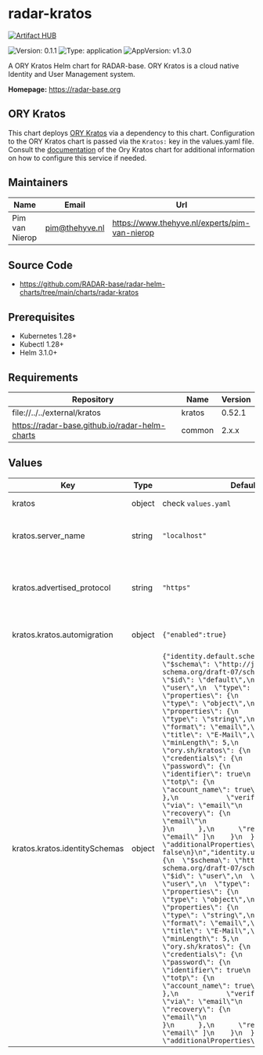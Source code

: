 

# radar-kratos
[![Artifact HUB](https://img.shields.io/endpoint?url=https://artifacthub.io/badge/repository/radar-kratos)](https://artifacthub.io/packages/helm/radar-base/radar-kratos)

![Version: 0.1.1](https://img.shields.io/badge/Version-0.1.1-informational?style=flat-square) ![Type: application](https://img.shields.io/badge/Type-application-informational?style=flat-square) ![AppVersion: v1.3.0](https://img.shields.io/badge/AppVersion-v1.3.0-informational?style=flat-square)

A ORY Kratos Helm chart for RADAR-base. ORY Kratos is a cloud native Identity and User Management system.

**Homepage:** <https://radar-base.org>

## ORY Kratos

This chart deploys [ORY Kratos](https://www.ory.sh/kratos/) via a dependency to this chart. Configuration to the ORY Kratos chart is passed via the `Kratos:` key in the values.yaml file.
Consult the [documentation](https://artifacthub.io/packages/helm/ory/kratos) of the Ory Kratos chart for additional information on how to configure this service if needed.

## Maintainers

| Name | Email | Url |
| ---- | ------ | --- |
| Pim van Nierop | <pim@thehyve.nl> | <https://www.thehyve.nl/experts/pim-van-nierop> |

## Source Code

* <https://github.com/RADAR-base/radar-helm-charts/tree/main/charts/radar-kratos>

## Prerequisites
* Kubernetes 1.28+
* Kubectl 1.28+
* Helm 3.1.0+

## Requirements

| Repository | Name | Version |
|------------|------|---------|
| file://../../external/kratos | kratos | 0.52.1 |
| https://radar-base.github.io/radar-helm-charts | common | 2.x.x |

## Values

| Key | Type | Default | Description |
|-----|------|---------|-------------|
| kratos | object | check `values.yaml` | Ory Kratos configuration |
| kratos.server_name | string | `"localhost"` | Hostname for the Kratos service |
| kratos.advertised_protocol | string | `"https"` | Protocol for the Kratos service (allowed values: http, https) |
| kratos.kratos.automigration | object | `{"enabled":true}` | Enables database migration |
| kratos.kratos.identitySchemas | object | `{"identity.default.schema.json":"{\n  \"$schema\": \"http://json-schema.org/draft-07/schema#\",\n  \"$id\": \"default\",\n  \"title\": \"user\",\n  \"type\": \"object\",\n  \"properties\": {\n    \"traits\": {\n      \"type\": \"object\",\n      \"properties\": {\n        \"email\": {\n          \"type\": \"string\",\n          \"format\": \"email\",\n          \"title\": \"E-Mail\",\n          \"minLength\": 5,\n          \"ory.sh/kratos\": {\n            \"credentials\": {\n              \"password\": {\n                \"identifier\": true\n              },\n              \"totp\": {\n                \"account_name\": true\n              }\n            },\n            \"verification\": {\n              \"via\": \"email\"\n            },\n            \"recovery\": {\n              \"via\": \"email\"\n            }\n          }\n        }\n      },\n      \"required\": [ \"email\" ]\n    }\n  },\n  \"additionalProperties\": false\n}\n","identity.user.schema.json":"{\n  \"$schema\": \"http://json-schema.org/draft-07/schema#\",\n  \"$id\": \"user\",\n  \"title\": \"user\",\n  \"type\": \"object\",\n  \"properties\": {\n    \"traits\": {\n      \"type\": \"object\",\n      \"properties\": {\n        \"email\": {\n          \"type\": \"string\",\n          \"format\": \"email\",\n          \"title\": \"E-Mail\",\n          \"minLength\": 5,\n          \"ory.sh/kratos\": {\n            \"credentials\": {\n              \"password\": {\n                \"identifier\": true\n              },\n              \"totp\": {\n                \"account_name\": true\n              }\n            },\n            \"verification\": {\n              \"via\": \"email\"\n            },\n            \"recovery\": {\n              \"via\": \"email\"\n            }\n          }\n        }\n      },\n      \"required\": [ \"email\" ]\n    }\n  },\n  \"additionalProperties\": false\n}\n"}` | You can add multiple identity schemas here. You can pass JSON schema using `--set-file` Helm CLI argument. |
